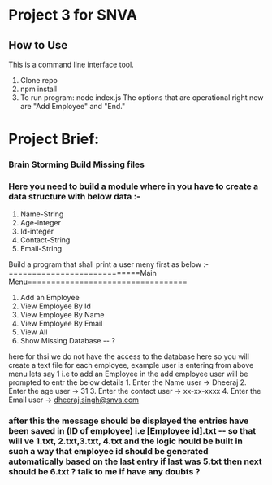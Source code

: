 # Project 3 for SNVA 

## How to Use 

This is a command line interface tool. 
1. Clone repo
2. npm install 
3. To run program: node index.js 
The options that are operational right now are "Add Employee" and "End." 

# Project Brief:

###  Brain Storming Build Missing files 
### Here you need to build a module where in you have to create a data structure with below data :- 

1. Name-String 
2. Age-integer
3. Id-integer
4. Contact-String 
5. Email-String 


Build a program that shall print a user meny first as below :- 
============================Main Menu==================================
1. Add an Employee
2. View Employee By Id 
3. View Employee By Name 
4. View Employee By Email
5. View All 
6. Show Missing Database -- ? 

here for thsi we do not have the access to the database here so you will create a text file for each employee, example 
user is entering from above menu lets say 1 i.e to add an Employee 
    in the add employee user will be prompted to entr the below details 
    1. Enter the Name 
    user ->  Dheeraj 
    2. Enter the age 
    user -> 31
    3. Enter the contact 
    user -> xx-xx-xxxx
    4. Enter the Email 
    user -> dheeraj.singh@snva.com

###    after this the message should be displayed the entries have been saved in (ID of employee) i.e [Employee id].txt -- so that will ve 1.txt, 2.txt,3.txt, 4.txt  and the logic hould be built in such a way that employee id should be generated automatically based on the last entry if last was 5.txt then next should be 6.txt ? talk to me if have any doubts ?
    